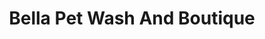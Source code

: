 ---
title: "Bella Pet Wash And Boutique"
url: /albuquerque/bella-pet-wash-and-boutique/
shop: Tiersalon
---